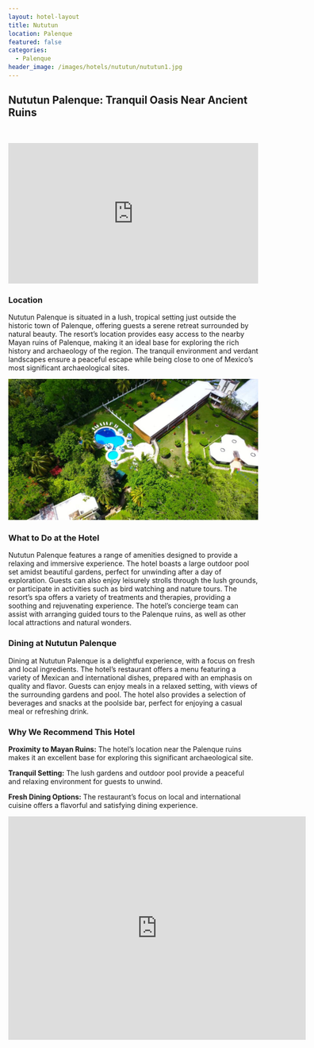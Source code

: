 ```yaml
---
layout: hotel-layout
title: Nututun
location: Palenque
featured: false
categories:
  - Palenque
header_image: /images/hotels/nututun/nututun1.jpg
---
```

## Nututun Palenque: Tranquil Oasis Near Ancient Ruins

&nbsp;

<style>.embed-container { position: relative; padding-bottom: 56.25%; height: 0; overflow: hidden; max-width: 100%; } .embed-container iframe, .embed-container object, .embed-container embed { position: absolute; top: 0; left: 0; width: 100%; height: 100%; }</style>

<div class="embed-container"><iframe src="https://www.youtube.com/embed/QUNnkhOwzMA" frameborder="0" allowfullscreen=""></iframe></div>

### Location

Nututun Palenque is situated in a lush, tropical setting just outside the historic town of Palenque, offering guests a serene retreat surrounded by natural beauty. The resort’s location provides easy access to the nearby Mayan ruins of Palenque, making it an ideal base for exploring the rich history and archaeology of the region. The tranquil environment and verdant landscapes ensure a peaceful escape while being close to one of Mexico’s most significant archaeological sites.

![](/images/hotels/nututun/nututun3.jpg)

### What to Do at the Hotel

Nututun Palenque features a range of amenities designed to provide a relaxing and immersive experience. The hotel boasts a large outdoor pool set amidst beautiful gardens, perfect for unwinding after a day of exploration. Guests can also enjoy leisurely strolls through the lush grounds, or participate in activities such as bird watching and nature tours. The resort’s spa offers a variety of treatments and therapies, providing a soothing and rejuvenating experience. The hotel’s concierge team can assist with arranging guided tours to the Palenque ruins, as well as other local attractions and natural wonders.

### Dining at Nututun Palenque

Dining at Nututun Palenque is a delightful experience, with a focus on fresh and local ingredients. The hotel’s restaurant offers a menu featuring a variety of Mexican and international dishes, prepared with an emphasis on quality and flavor. Guests can enjoy meals in a relaxed setting, with views of the surrounding gardens and pool. The hotel also provides a selection of beverages and snacks at the poolside bar, perfect for enjoying a casual meal or refreshing drink.

### Why We Recommend This Hotel

**Proximity to Mayan Ruins:** The hotel’s location near the Palenque ruins makes it an excellent base for exploring this significant archaeological site.&nbsp;

**Tranquil Setting:** The lush gardens and outdoor pool provide a peaceful and relaxing environment for guests to unwind.&nbsp;

**Fresh Dining Options:** The restaurant’s focus on local and international cuisine offers a flavorful and satisfying dining experience.&nbsp;

<div class='map-container center'>

<iframe src="https://www.google.com/maps/embed?pb=!1m18!1m12!1m3!1d15220.816502151294!2d-91.99379965027507!3d17.497766648340445!2m3!1f0!2f0!3f0!3m2!1i1024!2i768!4f13.1!3m3!1m2!1s0x85f24fe93260e147%3A0xf6b47ffd0ca39061!2sHotel%20Nututun%20Palenque!5e0!3m2!1ses!2smx!4v1723603653035!5m2!1ses!2smx" width="600" height="450" style="border:0;" allowfullscreen="" loading="lazy" referrerpolicy="no-referrer-when-downgrade"></iframe>

</div>
&nbsp;